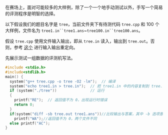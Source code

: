 在赛场上，面对可能较多的大样例，除了一个一个地手动测试以外，手写一个简易的评测程序是明智的选择。

以下假设我们的题目名字是 `tree`，当前文件夹下有待测代码 `tree.cpp` 和 $100$ 个大样例，文件名为 `tree1.in``tree1.ans`\~`tree100.in``tree100.ans`。

假设 `tree.cpp` 使用文件输入输出，即从 `tree.in` 读入，输出到 `tree.out`。否则，参考 [这个](/tools/cmd/#重定向机制) 进行输入输出重定向。

先展示测试一组数据的评测机写法。

```cpp
#include <stdio.h>
#include<stdlib.h>
main() {
  system("g++ tree.cpp -o tree -O2 -lm");  // 编译
  system("echo tree1.in > tree.in");  // 把 tree1.in 中的内容复制到 tree.in 中
  if (system("./tree"))               // 运行
  {
    printf("RE");  // 返回值不为 0，出现运行时错误
    return 0;
  }
  if(system("diff -sb tree.out tree1.ans"))//比较输出与答案，其中 -b 选项意为忽略空白字符
    printf("WA");//返回值不为 0，两个文件不同
  else printf("AC");
}
```
